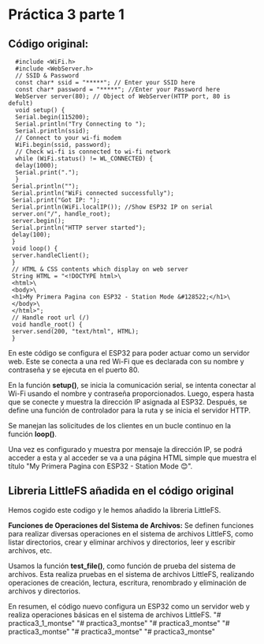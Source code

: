 # Práctica 3 parte 1

## Código original:

      #include <WiFi.h>
      #include <WebServer.h>
      // SSID & Password
      const char* ssid = "*****"; // Enter your SSID here
      const char* password = "*****"; //Enter your Password here
      WebServer server(80); // Object of WebServer(HTTP port, 80 is defult)
      void setup() {
      Serial.begin(115200);
      Serial.println("Try Connecting to ");
      Serial.println(ssid);
      // Connect to your wi-fi modem
      WiFi.begin(ssid, password);
      // Check wi-fi is connected to wi-fi network
      while (WiFi.status() != WL_CONNECTED) {
      delay(1000);
      Serial.print(".");
      }
     Serial.println("");
     Serial.println("WiFi connected successfully");
     Serial.print("Got IP: ");
     Serial.println(WiFi.localIP()); //Show ESP32 IP on serial
     server.on("/", handle_root);
     server.begin();
     Serial.println("HTTP server started");
     delay(100);
     }
     void loop() {
     server.handleClient();
     }
     // HTML & CSS contents which display on web server
     String HTML = "<!DOCTYPE html>\
     <html>\
     <body>\
     <h1>My Primera Pagina con ESP32 - Station Mode &#128522;</h1>\
     </body>\
     </html>";
     // Handle root url (/)
     void handle_root() {
     server.send(200, "text/html", HTML);
     }



En este código se configura el ESP32 para poder actuar como un servidor web.
Este se conecta a una red Wi-Fi que es declarada con su nombre y contraseña y se ejecuta en el puerto 80.

En la función **setup()**, se inicia la comunicación serial, se intenta conectar al Wi-Fi usando el nombre y contraseña proporcionados. Luego, espera hasta que se conecte y muestra la dirección IP asignada al ESP32. Después, se define una función de controlador para la ruta y se inicia el servidor HTTP.

Se manejan las solicitudes de los clientes en un bucle continuo en la función **loop()**.

Una vez es configurado y muestra por mensaje la dirección IP, se podrá acceder a esta y al acceder se va a una página HTML simple que muestra el título "My Primera Pagina con ESP32 - Station Mode &#128522;".

## Libreria LittleFS añadida en el código original

Hemos cogido este codigo y le hemos añadido la libreria LittleFS.

**Funciones de Operaciones del Sistema de Archivos:**
Se definen funciones para realizar diversas operaciones en el sistema de archivos LittleFS, como listar directorios, crear y eliminar archivos y directorios, leer y escribir archivos, etc.

Usamos la función **test_file()**, como función de prueba del sistema de archivos. Esta realiza pruebas en el sistema de archivos LittleFS, realizando operaciones de creación, lectura, escritura, renombrado y eliminación de archivos y directorios.

En resumen, el código nuevo configura un ESP32 como un servidor web y realiza operaciones básicas en el sistema de archivos LittleFS.
"# practica3_1_montse" 
"# practica3_montse" 
"# practica3_montse" 
"# practica3_montse" 
"# practica3_montse" 
"# practica3_montse" 
